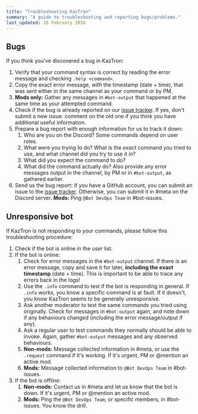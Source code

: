 ```yaml
---
title: "Troubleshooting KazTron"
summary: "A guide to troubleshooting and reporting bugs/problems."
last_updated: 26 February 2018
---
```


## Bugs

If you think you've discovered a bug in KazTron:

1. Verify that your command syntax is correct by reading the error message and checking `.help <command>`.
2. Copy the exact error message, *with* the timestamp (date + time), that was sent either in the same channel as your command or by PM.
3. **Mods only:** Gather any messages in `#bot-output` that happened at the same time as your attempted command.
4. Check if the bug is already reported on our [issue tracker](https://github.com/Worldbuilding/KazTron/issues). If yes, don't submit a new issue: comment on the old one if you think you have additional useful information.
4. Prepare a bug report with enough information for us to track it down:
    1. Who are you on the Discord? Some commands depend on user roles.
    2. What were you trying to do? What is the *exact* command you tried to use, and what channel did you try to use it in?
    3. What did you expect the command to do?
    4. What did the command actually do? Also provide any error messages output in the channel, by PM or in `#bot-output`, as gathered earlier.
5. Send us the bug report: if you have a GitHub account, you can submit an issue to the [issue tracker](https://github.com/Worldbuilding/KazTron/issues). Otherwise, you can submit it in #meta on the Discord server. **Mods:** Ping `@Bot DevOps Team` in #bot-issues.

## Unresponsive bot

If KazTron is not responding to your commands, please follow this troubleshooting procedure:

1. Check if the bot is online in the user list.
2. If the bot is online:
    1. Check for error messages in the `#bot-output` channel. If there is an error message, copy and save it for later, **including the exact timestamp** (date + time). This is important to be able to trace any errors back in the logs!
    2. Use the `.info` command to test if the bot is responding in general. If `.info` works, you know a specific command is at fault. If it doesn't, you know KazTron seems to be generally unresponsive.
    3. Ask another moderator to test the same commands you tried using originally. Check for messages in `#bot-output` again, and note down if any behaviours changed (including the error message/output if any).
    4. Ask a regular user to test commands they normally should be able to invoke. Again, gather `#bot-output` messages and any observed behaviours.
    5. **Non-mods:** Message collected information in #meta, or use the `.request` command if it's working. If it's urgent, PM or @mention an active mod.
    6. **Mods:** Message collected information to `@Bot DevOps Team` in #bot-issues.
3. If the bot is offline:
    1. **Non-mods:** Contact us in #meta and let us know that the bot is down. If it's urgent, PM or @mention an active mod.
    2. **Mods:** Ping the `@Bot DevOps Team`, or specific members, in #bot-issues. You know the drill.

